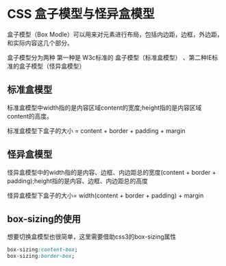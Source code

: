 # CSS 盒子模型与怪异盒模型

盒子模型（Box Modle）可以用来对元素进行布局，包括内边距，边框，外边距，和实际内容这几个部分。

盒子模型分为两种 第一种是 W3c标准的 盒子模型（标准盒模型） 、第二种IE标准的盒子模型（怪异盒模型）

## 标准盒模型

标准盒模型中width指的是内容区域content的宽度;height指的是内容区域content的高度。

标准盒模型下盒子的大小  = content + border + padding + margin

## 怪异盒模型

怪异盒模型中的width指的是内容、边框、内边距总的宽度(content + border + padding);height指的是内容、边框、内边距总的高度

怪异盒模型下盒子的大小= width(content + border + padding) + margin

## box-sizing的使用

想要切换盒模型也很简单，这里需要借助css3的box-sizing属性

```css
box-sizing:content-box; 
box-sizing:border-box;
```